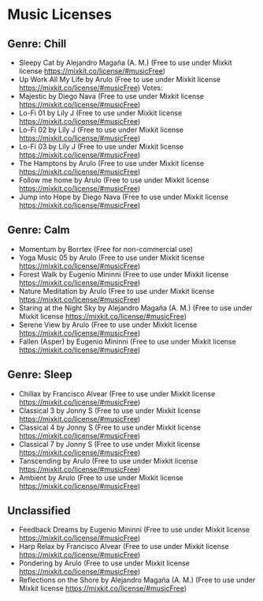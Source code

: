 # Music Licenses

## Genre: Chill

- Sleepy Cat by Alejandro Magaña (A. M.) 
(Free to use under Mixkit license https://mixkit.co/license/#musicFree) 
- Up Work All My Life by Arulo (Free to use under Mixkit license https://mixkit.co/license/#musicFree) Votes:
- Majestic by Diego Nava (Free to use under Mixkit license https://mixkit.co/license/#musicFree)
- Lo-Fi 01 by Lily J (Free to use under Mixkit license https://mixkit.co/license/#musicFree)
- Lo-Fi 02 by Lily J (Free to use under Mixkit license https://mixkit.co/license/#musicFree)
- Lo-Fi 03 by Lily J (Free to use under Mixkit license https://mixkit.co/license/#musicFree)
- The Hamptons by Arulo (Free to use under Mixkit license https://mixkit.co/license/#musicFree)
- Follow me home by Arulo (Free to use under Mixkit license https://mixkit.co/license/#musicFree)
- Jump into Hope by Diego Nava (Free to use under Mixkit license https://mixkit.co/license/#musicFree)



## Genre: Calm

- Momentum by Borrtex (Free for non-commercial use)
- Yoga Music 05 by Arulo (Free to use under Mixkit license https://mixkit.co/license/#musicFree)
- Forest Walk by Eugenio Mininni (Free to use under Mixkit license https://mixkit.co/license/#musicFree)
- Nature Meditation by Arulo (Free to use under Mixkit license https://mixkit.co/license/#musicFree)
- Staring at the Night Sky by Alejandro Magaña (A. M.) (Free to use under Mixkit license https://mixkit.co/license/#musicFree)
- Serene View by Arulo (Free to use under Mixkit license https://mixkit.co/license/#musicFree)
- Fallen (Asper) by Eugenio Mininni (Free to use under Mixkit license https://mixkit.co/license/#musicFree)




## Genre: Sleep
- Chillax by Francisco Alvear (Free to use under Mixkit license https://mixkit.co/license/#musicFree)
- Classical 3 by Jonny S  (Free to use under Mixkit license https://mixkit.co/license/#musicFree)
- Classical 4 by Jonny S  (Free to use under Mixkit license https://mixkit.co/license/#musicFree)
- Classical 7 by Jonny S  (Free to use under Mixkit license https://mixkit.co/license/#musicFree)
- Tanscending by Arulo (Free to use under Mixkit license https://mixkit.co/license/#musicFree)
- Ambient by Arulo (Free to use under Mixkit license https://mixkit.co/license/#musicFree)



## Unclassified

- Feedback Dreams by Eugenio Mininni (Free to use under Mixkit license https://mixkit.co/license/#musicFree)
- Harp Relax by Francisco Alvear (Free to use under Mixkit license https://mixkit.co/license/#musicFree)
- Pondering by Arulo (Free to use under Mixkit license https://mixkit.co/license/#musicFree)
- Reflections on the Shore by Alejandro Magaña (A. M.) (Free to use under Mixkit license https://mixkit.co/license/#musicFree)


